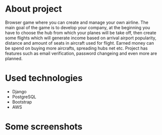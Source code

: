 # About project
Browser game where you can create and manage your own airline. The main goal of the game is to develop your company, at the beginning you have to choose the hub from which your planes will be take off, then create some flights which will generate income based on arrival airport popularity, distance and amount of seats in aircraft used for flight. Earned money can be spend on buying more aircrafts, spreading hubs net etc. Project has features such as email verification, password changeing and even more are planned.

# Used technologies
- Django 
- PostgreSQL
- Bootstrap
- AWS

# Some screenshots

